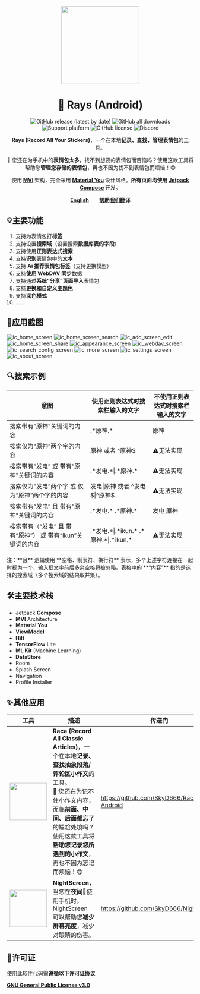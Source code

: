 <div align="center">
    <div>
        <img src="image/Rays.svg" style="height: 210px"/>
    </div>
    <h1>🥰 Rays (Android)</h1>
    <p>
        <a href="https://github.com/SkyD666/Rays-Android/releases/latest" style="text-decoration:none">
            <img src="https://img.shields.io/github/v/release/SkyD666/Rays-Android?display_name=release&style=for-the-badge" alt="GitHub release (latest by date)"/>
        </a>
        <a href="https://github.com/SkyD666/Rays-Android/releases/latest" style="text-decoration:none" >
            <img src="https://img.shields.io/github/downloads/SkyD666/Rays-Android/total?style=for-the-badge" alt="GitHub all downloads"/>
        </a>
        <a href="https://www.android.com/versions/nougat-7-0" style="text-decoration:none" >
            <img src="https://img.shields.io/badge/Android 7.0+-brightgreen?style=for-the-badge&logo=android&logoColor=white" alt="Support platform"/>
        </a>
        <a href="https://github.com/SkyD666/Rays-Android/blob/master/LICENSE" style="text-decoration:none" >
            <img src="https://img.shields.io/github/license/SkyD666/Rays-Android?style=for-the-badge" alt="GitHub license"/>
        </a>
        <a href="https://discord.gg/pEWEjeJTa3" style="text-decoration:none" >
            <img src="https://img.shields.io/discord/982522006819991622?color=5865F2&label=Discord&logo=discord&logoColor=white&style=for-the-badge" alt="Discord"/>
        </a>
    </p>
    <p>
        <b>Rays (Record All Your Stickers)</b>，一个在本地<b>记录、查找、管理表情包</b>的工具。
    </p>
    <p>
        🥰 您还在为手机中的<b>表情包太多</b>，找不到想要的表情包而苦恼吗？使用这款工具将帮助您<b>管理您存储的表情包</b>，再也不因为找不到表情包而烦恼！😋
    </p>
    <p>
        使用<b> <a href="https://developer.android.com/topic/architecture#recommended-app-arch">MVI</a> </b>架构，完全采用<b> <a href="https://m3.material.io/">Material You</a> </b>设计风格。<b>所有页面均使用 <a href="https://developer.android.com/jetpack/compose">Jetpack Compose</a> </b>开发。
    </p>
    <p>
        <b><a href="doc/README/README-en.md">English</a></b>&nbsp&nbsp&nbsp&nbsp&nbsp&nbsp
        <b><a href="https://github.com/SkyD666/Rays-Android/issues/4">帮助我们翻译</a></b>
    </p>
</div>



## 💡主要功能

1. 支持为表情包打**标签**
2. 支持设置**搜索域**（设置搜索**数据库表的字段**）
3. 支持使用**正则表达式搜索**
4. 支持**识别**表情包中的**文本**
5. 支持 **Ai 推荐表情包标签**（支持更换模型）
6. 支持**使用 WebDAV 同步**数据
7. 支持通过**系统“分享”页面导入**表情包
8. 支持**更换和自定义主题色**
9. 支持**深色模式**
10. ......

## 🤩应用截图

![ic_home_screen](image/zh-rCN/ic_home_screen.jpg) ![ic_home_screen_search](image/zh-rCN/ic_home_screen_search.jpg)
![ic_add_screen_edit](image/zh-rCN/ic_add_screen_edit.jpg) ![ic_home_screen_share](image/zh-rCN/ic_home_screen_share.jpg)
![ic_appearance_screen](image/zh-rCN/ic_appearance_screen.jpg) ![ic_webdav_screen](image/zh-rCN/ic_webdav_screen.jpg)
![ic_search_config_screen](image/zh-rCN/ic_search_config_screen.jpg) ![ic_more_screen](image/zh-rCN/ic_more_screen.jpg)
![ic_settings_screen](image/zh-rCN/ic_settings_screen.jpg) ![ic_about_screen](image/zh-rCN/ic_about_screen.jpg)

## 🔍搜索示例

<table>
<thead>
  <tr>
    <th>意图</th>
    <th>使用正则表达式时搜索栏输入的文字</th>
    <th>不使用正则表达式时搜索栏输入的文字</th>
  </tr>
</thead>
<tbody>
  <tr>
    <td>搜索带有“原神”关键词的内容</td>
    <td>.*原神.*</td>
    <td>原神</td>
  </tr>
  <tr>
    <td>搜索仅为“原神”两个字的内容</td>
    <td>原神 或者 ^原神$</td>
    <td>⚠️无法实现</td>
  </tr>
  <tr>
    <td>搜索带有“发电” 或 带有“原神”关键词的内容</td>
    <td>.*发电.*|.*原神.*</td>
    <td>⚠️无法实现</td>
  </tr>
  <tr>
    <td>搜索仅为“发电”两个字 或 仅为“原神”两个字的内容</td>
    <td>发电|原神 或者 ^发电$|^原神$</td>
    <td>⚠️无法实现</td>
  </tr>
  <tr>
    <td>搜索带有“发电” 且 带有“原神”关键词的内容</td>
    <td>.*发电.*   .*原神.*</td>
    <td>发电   原神</td>
  </tr>
  <tr>
    <td>搜索带有（“发电” 且 带有“原神”） 或 带有“ikun”关键词的内容</td>
    <td>.*发电.*|.*ikun.*   .*原神.*|.*ikun.*</td>
    <td>⚠️无法实现</td>
  </tr>
</tbody>
</table>
注：**且** 逻辑使用 **空格、制表符、换行符** 表示，多个上述字符连接在一起时视为一个，输入框文字前后多余空格将被忽略。表格中的 **“内容”** 指的是选择的搜索域（多个搜索域的结果取并集）。

## 🛠主要技术栈

- Jetpack **Compose**
- **MVI** Architecture
- **Material You**
- **ViewModel**
- **Hilt**
- **TensorFlow** Lite
- **ML Kit** (Machine Learning)
- **DataStore**
- Room
- Splash Screen
- Navigation
- Profile Installer

## ✨其他应用

<table>
<thead>
  <tr>
    <th>工具</th>
    <th>描述</th>
    <th>传送门</th>
  </tr>
</thead>
<tbody>
  <tr>
    <td><img src="image/Raca.svg" style="height: 100px"/></td>
    <td><b>Raca (Record All Classic Articles)</b>，一个在本地<b>记录、查找抽象段落/评论区小作文</b>的工具。<br/>🤗 您还在为记不住小作文内容，面临<b>前面、中间、后面都忘了</b>的尴尬处境吗？使用这款工具将<b>帮助您记录您所遇到的小作文</b>，再也不因为忘记而烦恼！😋</td>
    <td><a href="https://github.com/SkyD666/Raca-Android">https://github.com/SkyD666/Raca-Android</a></td>
  </tr>
  <tr>
    <td><img src="image/NightScreen.svg" style="height: 100px"/></td>
    <td><b>NightScreen</b>，当您在<b>夜间🌙</b>使用手机时，NightScreen 可以帮助您<b>减少屏幕亮度</b>，减少对眼睛的伤害。</td>
    <td><a href="https://github.com/SkyD666/NightScreen">https://github.com/SkyD666/NightScreen</a></td>
  </tr>
</tbody>
</table>

## 📃许可证

使用此软件代码需**遵循以下许可证协议**

[**GNU General Public License v3.0**](LICENSE)
